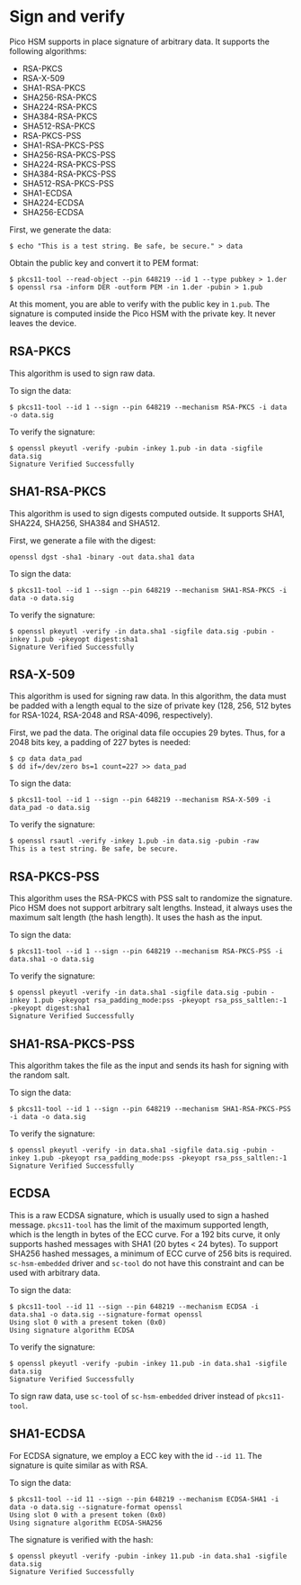 # Sign and verify

Pico HSM supports in place signature of arbitrary data. It supports the following algorithms:
* RSA-PKCS 
* RSA-X-509
* SHA1-RSA-PKCS
* SHA256-RSA-PKCS
* SHA224-RSA-PKCS
* SHA384-RSA-PKCS
* SHA512-RSA-PKCS
* RSA-PKCS-PSS
* SHA1-RSA-PKCS-PSS
* SHA256-RSA-PKCS-PSS
* SHA224-RSA-PKCS-PSS
* SHA384-RSA-PKCS-PSS
* SHA512-RSA-PKCS-PSS
* SHA1-ECDSA
* SHA224-ECDSA
* SHA256-ECDSA

First, we generate the data:
```
$ echo "This is a test string. Be safe, be secure." > data
```

Obtain the public key and convert it to PEM format:
```
$ pkcs11-tool --read-object --pin 648219 --id 1 --type pubkey > 1.der
$ openssl rsa -inform DER -outform PEM -in 1.der -pubin > 1.pub
```

At this moment, you are able to verify with the public key in `1.pub`. The signature is computed inside the Pico HSM with the private key. It never leaves the device.

## RSA-PKCS
This algorithm is used to sign raw data. 

To sign the data:
```
$ pkcs11-tool --id 1 --sign --pin 648219 --mechanism RSA-PKCS -i data -o data.sig
```

To verify the signature:
```
$ openssl pkeyutl -verify -pubin -inkey 1.pub -in data -sigfile data.sig
Signature Verified Successfully
```

## SHA1-RSA-PKCS
This algorithm is used to sign digests computed outside. It supports SHA1, SHA224, SHA256, SHA384 and SHA512.

First, we generate a file with the digest:
```
openssl dgst -sha1 -binary -out data.sha1 data
```

To sign the data:
```
$ pkcs11-tool --id 1 --sign --pin 648219 --mechanism SHA1-RSA-PKCS -i data -o data.sig
```

To verify the signature:
```
$ openssl pkeyutl -verify -in data.sha1 -sigfile data.sig -pubin -inkey 1.pub -pkeyopt digest:sha1
Signature Verified Successfully
```

## RSA-X-509
This algorithm is used for signing raw data. In this algorithm, the data must be padded with a length equal to the size of private key (128, 256, 512 bytes for RSA-1024, RSA-2048 and RSA-4096, respectively).

First, we pad the data. The original data file occupies 29 bytes. Thus, for a 2048 bits key, a padding of 227 bytes is needed:

```
$ cp data data_pad
$ dd if=/dev/zero bs=1 count=227 >> data_pad
```

To sign the data:
```
$ pkcs11-tool --id 1 --sign --pin 648219 --mechanism RSA-X-509 -i data_pad -o data.sig
```

To verify the signature:
```
$ openssl rsautl -verify -inkey 1.pub -in data.sig -pubin -raw
This is a test string. Be safe, be secure.
```

## RSA-PKCS-PSS
This algorithm uses the RSA-PKCS with PSS salt to randomize the signature. Pico HSM does not support arbitrary salt lengths. Instead, it always uses the maximum salt length (the hash length). It uses the hash as the input.

To sign the data:
```
$ pkcs11-tool --id 1 --sign --pin 648219 --mechanism RSA-PKCS-PSS -i data.sha1 -o data.sig
``` 

To verify the signature:
```
$ openssl pkeyutl -verify -in data.sha1 -sigfile data.sig -pubin -inkey 1.pub -pkeyopt rsa_padding_mode:pss -pkeyopt rsa_pss_saltlen:-1 -pkeyopt digest:sha1
Signature Verified Successfully
```

## SHA1-RSA-PKCS-PSS
This algorithm takes the file as the input and sends its hash for signing with the random salt.

To sign the data:
```
$ pkcs11-tool --id 1 --sign --pin 648219 --mechanism SHA1-RSA-PKCS-PSS -i data -o data.sig
``` 

To verify the signature:
```
$ openssl pkeyutl -verify -in data.sha1 -sigfile data.sig -pubin -inkey 1.pub -pkeyopt rsa_padding_mode:pss -pkeyopt rsa_pss_saltlen:-1
Signature Verified Successfully
```

## ECDSA
This is a raw ECDSA signature, which is usually used to sign a hashed message. `pkcs11-tool` has the limit of the maximum supported length, which is the length in bytes of the ECC curve. For a 192 bits curve, it only supports hashed messages with SHA1 (20 bytes < 24 bytes). To support SHA256 hashed messages, a minimum of ECC curve of 256 bits is required. `sc-hsm-embedded` driver and `sc-tool` do not have this constraint and can be used with arbitrary data.

To sign the data:
```
$ pkcs11-tool --id 11 --sign --pin 648219 --mechanism ECDSA -i data.sha1 -o data.sig --signature-format openssl     
Using slot 0 with a present token (0x0)
Using signature algorithm ECDSA
```

To verify the signature:
```
$ openssl pkeyutl -verify -pubin -inkey 11.pub -in data.sha1 -sigfile data.sig                                      
Signature Verified Successfully
```

To sign raw data, use `sc-tool` of `sc-hsm-embedded` driver instead of `pkcs11-tool`.

## SHA1-ECDSA
For ECDSA signature, we employ a ECC key with the id `--id 11`. The signature is quite similar as with RSA.

To sign the data:
```
$ pkcs11-tool --id 11 --sign --pin 648219 --mechanism ECDSA-SHA1 -i data -o data.sig --signature-format openssl
Using slot 0 with a present token (0x0)
Using signature algorithm ECDSA-SHA256
```

The signature is verified with the hash:
```
$ openssl pkeyutl -verify -pubin -inkey 11.pub -in data.sha1 -sigfile data.sig                              
Signature Verified Successfully
```
